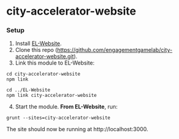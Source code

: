 
# city-accelerator-website

### Setup
1. Install [EL-Website](https://github.com/engagementgamelab/EL-Website).
2. Clone this repo (https://github.com/engagementgamelab/city-accelerator-website.git).
3. Link this module to EL-Website: 

  ```
  cd city-accelerator-website
  npm link
  ```
  
  ```
  cd ../EL-Website
  npm link city-accelerator-website
  ```
  
4. Start the module. **From EL-Website**, run:

  ```
  grunt --sites=city-accelerator-website
  ```
The site should now be running at http://localhost:3000.